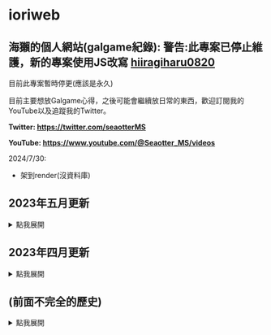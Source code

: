 # ioriweb

## 海獺的個人網站(galgame紀錄): 警告:此專案已停止維護，新的專案使用JS改寫 [hiiragiharu0820](https://github.com/peter910820/hiiragiharu0820)

目前此專案暫時停更(應該是永久)

目前主要想放Galgame心得，之後可能會繼續放日常的東西，歡迎訂閱我的YouTube以及追蹤我的Twitter。

**Twitter: https://twitter.com/seaotterMS**

**YouTube: https://www.youtube.com/@Seaotter_MS/videos**

2024/7/30:
* 架到render(沒資料庫)

<h2>2023年五月更新</h2><details>
<summary>點我展開</summary>
</br>

2023/5/9:
* 增加重新導向
* 維護發生錯誤時的處理

2023/5/7:
* 串接資料庫(除了tag)
* 撰寫控制生成相片之程式碼
* 刪除不必要之css
* 添加code區塊顯示高光
* 添加部分標籤
* 修正圖片超出邊界Bug

2023/5/6:
* 增加fontawesome的icon
* 增加Animate.css以及wow.js
* 製作markdown轉html介面(利用showdown)
* 修改js函式名稱
* 細部調整html
* 修改css名稱

2023/5/4:
* 更改js, css的路徑。
* 美化HanamaruWeb。

2023/5/1:
* 重新規劃路由。
* 增加HanamaruWeb。

<hr>
</details>

<h2>2023年四月更新</h2><details>
<summary>點我展開</summary>
</br>

2023/4/23:
* 增加tag功能。

2023/4/18:
* 修正js.js的網頁錯誤碼。
* 將js.js更名成inner.js。
* 修正按下enter會觸發br標籤的bug，改成按鍵輸入。

2023/4/17:
* 上架到koyeb正式使用中

<hr>
</details>

</details>

<h2>(前面不完全的歷史)</h2><details>
<summary>點我展開</summary>
</br>

2021/12/11: 整個移到Heroku，使用FastAPI，還沒做RWD

2022/08/24: 永久停止更新

2023/04/03: 可能會來修一下(X)

<hr>
</details>